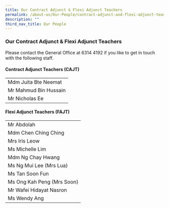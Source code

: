 ```yaml
---
title: Our Contract Adjunct & Flexi Adjunct Teachers
permalink: /about-us/Our-People/contract-adjunct-and-flexi-adjunct-teachers/
description: ""
third_nav_title: Our People
---
```

### Our Contract Adjunct & Flexi Adjunct Teachers

Please contact the General Office at 6314 4192 if you like to get in touch with the following staff.

####  Contract Adjunct Teachers (CAJT)

|  |
|---|
| Mdm Juita Bte Neemat |
| Mr Mahmud Bin Hussain |
| Mr Nicholas Ee |


#### Flexi Adjunct Teachers (FAJT)


|   |
| --- |
| Mr Abdolah |
| Mdm Chen Ching Ching |
| Mrs Iris Leow |
| Ms Michelle Lim |
| Mdm Ng Chay Hwang |
| Ms Ng Mui Lee (Mrs Lua) |
| Ms Tan Soon Fun |
| Ms Ong Kah Peng (Mrs Soon) |
| Mr Wafei Hidayat Nasron |
| Ms Wendy Ang |